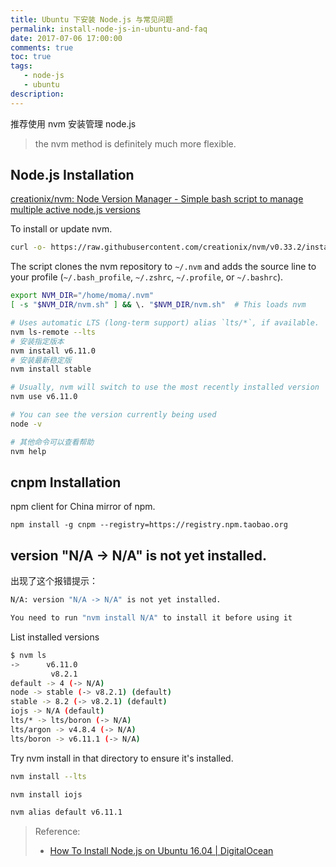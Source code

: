 ```yaml
---
title: Ubuntu 下安装 Node.js 与常见问题
permalink: install-node-js-in-ubuntu-and-faq
date: 2017-07-06 17:00:00
comments: true
toc: true
tags:
   - node-js
   - ubuntu
description:
---
```

推荐使用 nvm 安装管理 node.js
> the nvm method is definitely much more flexible.

## Node.js Installation
[creationix/nvm: Node Version Manager - Simple bash script to manage multiple active node.js versions](https://github.com/creationix/nvm#installation)

To install or update nvm.
``` bash
curl -o- https://raw.githubusercontent.com/creationix/nvm/v0.33.2/install.sh | bash
```

<!-- more -->

The script clones the nvm repository to `~/.nvm` and adds the source line to your profile (`~/.bash_profile`, `~/.zshrc`, `~/.profile`, or `~/.bashrc`).
``` bash
export NVM_DIR="/home/moma/.nvm"
[ -s "$NVM_DIR/nvm.sh" ] && \. "$NVM_DIR/nvm.sh"  # This loads nvm
```

``` bash
# Uses automatic LTS (long-term support) alias `lts/*`, if available.
nvm ls-remote --lts
# 安装指定版本
nvm install v6.11.0
# 安装最新稳定版
nvm install stable

# Usually, nvm will switch to use the most recently installed version
nvm use v6.11.0

# You can see the version currently being used
node -v

# 其他命令可以查看帮助
nvm help
```

## cnpm Installation
npm client for China mirror of npm.
```
npm install -g cnpm --registry=https://registry.npm.taobao.org
```

## version "N/A -> N/A" is not yet installed.
出现了这个报错提示：
``` bash
N/A: version "N/A -> N/A" is not yet installed.

You need to run "nvm install N/A" to install it before using it
```

List installed versions
``` bash
$ nvm ls
->      v6.11.0
         v8.2.1
default -> 4 (-> N/A)
node -> stable (-> v8.2.1) (default)
stable -> 8.2 (-> v8.2.1) (default)
iojs -> N/A (default)
lts/* -> lts/boron (-> N/A)
lts/argon -> v4.8.4 (-> N/A)
lts/boron -> v6.11.1 (-> N/A)
```

Try nvm install in that directory to ensure it's installed.
``` bash
nvm install --lts

nvm install iojs

nvm alias default v6.11.1
```

> Reference:
> - [How To Install Node.js on Ubuntu 16.04 | DigitalOcean](https://www.digitalocean.com/community/tutorials/how-to-install-node-js-on-ubuntu-16-04)
